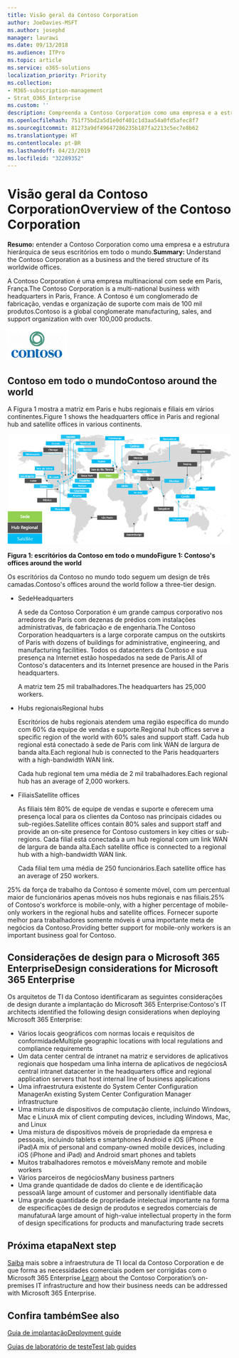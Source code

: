 ```yaml
---
title: Visão geral da Contoso Corporation
author: JoeDavies-MSFT
ms.author: josephd
manager: laurawi
ms.date: 09/13/2018
ms.audience: ITPro
ms.topic: article
ms.service: o365-solutions
localization_priority: Priority
ms.collection:
- M365-subscription-management
- Strat_O365_Enterprise
ms.custom: ''
description: Compreenda a Contoso Corporation como uma empresa e a estrutura hierárquica de seus escritórios em todo o mundo.
ms.openlocfilehash: 751f75bd2a5d1e0df401c1d3aa54a0fd5afec8f7
ms.sourcegitcommit: 81273a9df49647286235b187fa2213c5ec7e8b62
ms.translationtype: HT
ms.contentlocale: pt-BR
ms.lasthandoff: 04/23/2019
ms.locfileid: "32289352"
---
```

# <a name="overview-of-the-contoso-corporation"></a><span data-ttu-id="e9aae-103">Visão geral da Contoso Corporation</span><span class="sxs-lookup"><span data-stu-id="e9aae-103">Overview of the Contoso Corporation</span></span>

<span data-ttu-id="e9aae-104">**Resumo:** entender a Contoso Corporation como uma empresa e a estrutura hierárquica de seus escritórios em todo o mundo.</span><span class="sxs-lookup"><span data-stu-id="e9aae-104">**Summary:** Understand the Contoso Corporation as a business and the tiered structure of its worldwide offices.</span></span>

<span data-ttu-id="e9aae-105">A Contoso Corporation é uma empresa multinacional com sede em Paris, França.</span><span class="sxs-lookup"><span data-stu-id="e9aae-105">The Contoso Corporation is a multi-national business with headquarters in Paris, France.</span></span> <span data-ttu-id="e9aae-106">A Contoso é um conglomerado de fabricação, vendas e organização de suporte com mais de 100 mil produtos.</span><span class="sxs-lookup"><span data-stu-id="e9aae-106">Contoso is a global conglomerate manufacturing, sales, and support organization with over 100,000 products.</span></span>

![](./media/contoso-overview/contoso-icon.png)

## <a name="contoso-around-the-world"></a><span data-ttu-id="e9aae-107">Contoso em todo o mundo</span><span class="sxs-lookup"><span data-stu-id="e9aae-107">Contoso around the world</span></span>

<span data-ttu-id="e9aae-108">A Figura 1 mostra a matriz em Paris e hubs regionais e filiais em vários continentes.</span><span class="sxs-lookup"><span data-stu-id="e9aae-108">Figure 1 shows the headquarters office in Paris and regional hub and satellite offices in various continents.</span></span>

![](./media/contoso-overview/contoso-overview-fig1.png)

<span data-ttu-id="e9aae-109">**Figura 1: escritórios da Contoso em todo o mundo**</span><span class="sxs-lookup"><span data-stu-id="e9aae-109">**Figure 1: Contoso's offices around the world**</span></span>
 
<span data-ttu-id="e9aae-110">Os escritórios da Contoso no mundo todo seguem um design de três camadas.</span><span class="sxs-lookup"><span data-stu-id="e9aae-110">Contoso's offices around the world follow a three-tier design.</span></span>

- <span data-ttu-id="e9aae-111">Sede</span><span class="sxs-lookup"><span data-stu-id="e9aae-111">Headquarters</span></span>

  <span data-ttu-id="e9aae-112">A sede da Contoso Corporation é um grande campus corporativo nos arredores de Paris com dezenas de prédios com instalações administrativas, de fabricação e de engenharia.</span><span class="sxs-lookup"><span data-stu-id="e9aae-112">The Contoso Corporation headquarters is a large corporate campus on the outskirts of Paris with dozens of buildings for administrative, engineering, and manufacturing facilities.</span></span> <span data-ttu-id="e9aae-113">Todos os datacenters da Contoso e sua presença na Internet estão hospedados na sede de Paris.</span><span class="sxs-lookup"><span data-stu-id="e9aae-113">All of Contoso's datacenters and its Internet presence are housed in the Paris headquarters.</span></span>

  <span data-ttu-id="e9aae-114">A matriz tem 25 mil trabalhadores.</span><span class="sxs-lookup"><span data-stu-id="e9aae-114">The headquarters has 25,000 workers.</span></span>

- <span data-ttu-id="e9aae-115">Hubs regionais</span><span class="sxs-lookup"><span data-stu-id="e9aae-115">Regional hubs</span></span>

  <span data-ttu-id="e9aae-116">Escritórios de hubs regionais atendem uma região específica do mundo com 60% da equipe de vendas e suporte.</span><span class="sxs-lookup"><span data-stu-id="e9aae-116">Regional hub offices serve a specific region of the world with 60% sales and support staff.</span></span> <span data-ttu-id="e9aae-117">Cada hub regional está conectado à sede de Paris com link WAN de largura de banda alta.</span><span class="sxs-lookup"><span data-stu-id="e9aae-117">Each regional hub is connected to the Paris headquarters with a high-bandwidth WAN link.</span></span>

  <span data-ttu-id="e9aae-118">Cada hub regional tem uma média de 2 mil trabalhadores.</span><span class="sxs-lookup"><span data-stu-id="e9aae-118">Each regional hub has an average of 2,000 workers.</span></span>

- <span data-ttu-id="e9aae-119">Filiais</span><span class="sxs-lookup"><span data-stu-id="e9aae-119">Satellite offices</span></span>

  <span data-ttu-id="e9aae-120">As filiais têm 80% de equipe de vendas e suporte e oferecem uma presença local para os clientes da Contoso nas principais cidades ou sub-regiões.</span><span class="sxs-lookup"><span data-stu-id="e9aae-120">Satellite offices contain 80% sales and support staff and provide an on-site presence for Contoso customers in key cities or sub-regions.</span></span> <span data-ttu-id="e9aae-121">Cada filial está conectada a um hub regional com um link WAN de largura de banda alta.</span><span class="sxs-lookup"><span data-stu-id="e9aae-121">Each satellite office is connected to a regional hub with a high-bandwidth WAN link.</span></span>

  <span data-ttu-id="e9aae-122">Cada filial tem uma média de 250 funcionários.</span><span class="sxs-lookup"><span data-stu-id="e9aae-122">Each satellite office has an average of 250 workers.</span></span>

<span data-ttu-id="e9aae-123">25% da força de trabalho da Contoso é somente móvel, com um percentual maior de funcionários apenas móveis nos hubs regionais e nas filiais.</span><span class="sxs-lookup"><span data-stu-id="e9aae-123">25% of Contoso's workforce is mobile-only, with a higher percentage of mobile-only workers in the regional hubs and satellite offices.</span></span> <span data-ttu-id="e9aae-124">Fornecer suporte melhor para trabalhadores somente móveis é uma importante meta de negócios da Contoso.</span><span class="sxs-lookup"><span data-stu-id="e9aae-124">Providing better support for mobile-only workers is an important business goal for Contoso.</span></span>

## <a name="design-considerations-for-microsoft-365-enterprise"></a><span data-ttu-id="e9aae-125">Considerações de design para o Microsoft 365 Enterprise</span><span class="sxs-lookup"><span data-stu-id="e9aae-125">Design considerations for Microsoft 365 Enterprise</span></span>

<span data-ttu-id="e9aae-126">Os arquitetos de TI da Contoso identificaram as seguintes considerações de design durante a implantação do Microsoft 365 Enterprise:</span><span class="sxs-lookup"><span data-stu-id="e9aae-126">Contoso's IT architects identified the following design considerations when deploying Microsoft 365 Enterprise:</span></span> 

- <span data-ttu-id="e9aae-127">Vários locais geográficos com normas locais e requisitos de conformidade</span><span class="sxs-lookup"><span data-stu-id="e9aae-127">Multiple geographic locations with local regulations and compliance requirements</span></span>
- <span data-ttu-id="e9aae-128">Um data center central de intranet na matriz e servidores de aplicativos regionais que hospedam uma linha interna de aplicativos de negócios</span><span class="sxs-lookup"><span data-stu-id="e9aae-128">A central intranet datacenter in the headquarters office and regional application servers that host internal line of business applications</span></span>
- <span data-ttu-id="e9aae-129">Uma infraestrutura existente do System Center Configuration Manager</span><span class="sxs-lookup"><span data-stu-id="e9aae-129">An existing System Center Configuration Manager infrastructure</span></span>
- <span data-ttu-id="e9aae-130">Uma mistura de dispositivos de computação cliente, incluindo Windows, Mac e Linux</span><span class="sxs-lookup"><span data-stu-id="e9aae-130">A mix of client computing devices, including Windows, Mac, and Linux</span></span>
- <span data-ttu-id="e9aae-131">Uma mistura de dispositivos móveis de propriedade da empresa e pessoais, incluindo tablets e smartphones Android e iOS (iPhone e iPad)</span><span class="sxs-lookup"><span data-stu-id="e9aae-131">A mix of personal and company-owned mobile devices, including iOS (iPhone and iPad) and Android smart phones and tablets</span></span>
- <span data-ttu-id="e9aae-132">Muitos trabalhadores remotos e móveis</span><span class="sxs-lookup"><span data-stu-id="e9aae-132">Many remote and mobile workers</span></span>
- <span data-ttu-id="e9aae-133">Vários parceiros de negócios</span><span class="sxs-lookup"><span data-stu-id="e9aae-133">Many business partners</span></span>
- <span data-ttu-id="e9aae-134">Uma grande quantidade de dados do cliente e de identificação pessoal</span><span class="sxs-lookup"><span data-stu-id="e9aae-134">A large amount of customer and personally identifiable data</span></span>
- <span data-ttu-id="e9aae-135">Uma grande quantidade de propriedade intelectual importante na forma de especificações de design de produtos e segredos comerciais de manufatura</span><span class="sxs-lookup"><span data-stu-id="e9aae-135">A large amount of high-value intellectual property in the form of design specifications for products and manufacturing trade secrets</span></span>

## <a name="next-step"></a><span data-ttu-id="e9aae-136">Próxima etapa</span><span class="sxs-lookup"><span data-stu-id="e9aae-136">Next step</span></span>

<span data-ttu-id="e9aae-137">[Saiba](contoso-infra-needs.md) mais sobre a infraestrutura de TI local da Contoso Corporation e de que forma as necessidades comerciais podem ser corrigidas com o Microsoft 365 Enterprise.</span><span class="sxs-lookup"><span data-stu-id="e9aae-137">[Learn](contoso-infra-needs.md) about the Contoso Corporation’s on-premises IT infrastructure and how their business needs can be addressed with Microsoft 365 Enterprise.</span></span>

## <a name="see-also"></a><span data-ttu-id="e9aae-138">Confira também</span><span class="sxs-lookup"><span data-stu-id="e9aae-138">See also</span></span>

[<span data-ttu-id="e9aae-139">Guia de implantação</span><span class="sxs-lookup"><span data-stu-id="e9aae-139">Deployment guide</span></span>](deploy-microsoft-365-enterprise.md)

[<span data-ttu-id="e9aae-140">Guias de laboratório de teste</span><span class="sxs-lookup"><span data-stu-id="e9aae-140">Test lab guides</span></span>](m365-enterprise-test-lab-guides.md)



